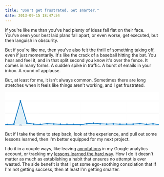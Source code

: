 ```yaml
---
title: "Don't get frustrated. Get smarter."
date: 2013-09-15 18:47:54
---
```


If you're like me than you've had plenty of ideas fall flat on their face. You've seen your best laid plans fall apart, or even worse, get executed, but then languish in obscurity.

But if you're like me, then you've also felt the thrill of something taking off, even if just momentarily. It's like the crack of a baseball hitting the bat. You hear and feel it, and in that split second you know it's over the fence. It comes in many forms. A sudden spike in traffic. A burst of emails in your inbox. A round of applause.

But, at least for me, it isn't always common. Sometimes there are long stretches when it feels like things aren't working, and I get frustrated.

<img alt="" src="/assets/images/getting-frustrated-analytics_0.png" />

But if I take the time to step back, look at the experience, and pull out some lessons learned, then I'm better equipped for my next project.

I do it in a couple ways, like leaving <a href="http://www.google.com/analytics/features/annotations.html">annotations</a> in my Google analytics account, or tracking my <a href="http://bryanbraun.com/2013/07/03/recording-lessons-learned-the-hard-way">lessons learned the hard way</a>. How I do it doesn't matter as much as establishing a habit that ensures no attempt is ever wasted. The side benefit is that I get some ego-soothing consolation that If I'm not getting success, then at least I'm getting smarter.
